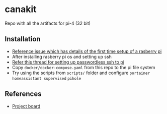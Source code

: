 # canakit
Repo with all the artifacts for pi-4 (32 bit)


## Installation
- [Reference issue which has details of the first time setup of a rasberry pi](https://github.com/rkumar2468/canakit/issues/1)
- After installing rasberry pi os and setting up ssh
- [Refer this thread for setting up passwordless ssh to pi](https://github.com/rkumar2468/canakit/issues/1#issuecomment-1045137675)
- Copy `docker/docker-compose.yaml` from this repo to the pi file system
- Try using the scripts from `scripts/` folder and configure `portainer` `homeassistant supervised` `pihole`


## References
- [Project board](https://github.com/users/rkumar2468/projects/1/views/1)
